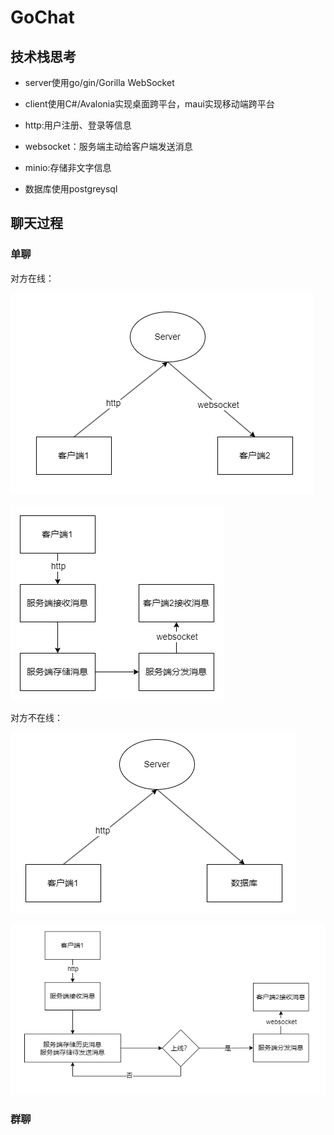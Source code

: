 # GoChat

## 技术栈思考

- server使用go/gin/Gorilla WebSocket

- client使用C#/Avalonia实现桌面跨平台，maui实现移动端跨平台

- http:用户注册、登录等信息

- websocket：服务端主动给客户端发送消息

- minio:存储非文字信息

- 数据库使用postgreysql

## 聊天过程

### 单聊

对方在线：

<img title="" src="./img/client1-client2.png" alt="loading-ag-83" data-align="inline" style="zoom:100%;">

![loading-ag-88](./img/client1-client2-2.png)

对方不在线：

![loading-ag-93](./img/client1-client2-offline.png)

![loading-ag-100](./img/client1-client2-2-offline.png)

### 群聊

